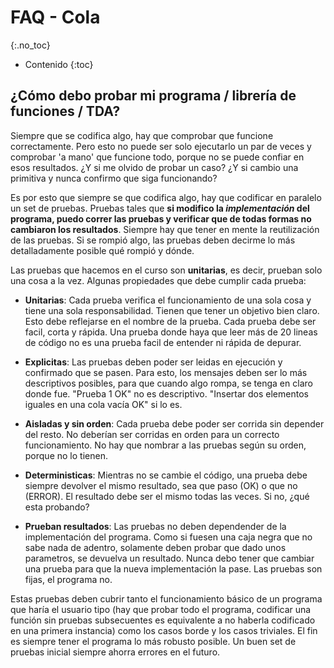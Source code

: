 # FAQ - Cola
{:.no_toc}

* Contenido
{:toc}

## ¿Cómo debo probar mi programa / librería de funciones / TDA?

Siempre que se codifica algo, hay que comprobar que funcione correctamente. Pero esto no puede ser solo ejecutarlo un par de veces y comprobar 'a mano' que funcione todo, porque no se puede confiar en esos resultados. ¿Y si me olvido de probar un caso? ¿Y si cambio una primitiva y nunca confirmo que siga funcionando?

Es por esto que siempre se que codifica algo, hay que codificar en paralelo un set de pruebas. Pruebas tales que **si modifico la _implementación_ del programa, puedo correr las pruebas y verificar que de todas formas no cambiaron los resultados**. Siempre hay que tener en mente la reutilización de las pruebas. Si se rompió algo, las pruebas deben decirme lo más detalladamente posible qué rompió y dónde.

Las pruebas que hacemos en el curso son **unitarias**, es decir, prueban solo una cosa a la vez. Algunas propiedades que debe cumplir cada prueba:

* **Unitarias**: Cada prueba verifica el funcionamiento de una sola cosa y tiene una sola responsabilidad. Tienen que tener un objetivo bien claro. Esto debe reflejarse en el nombre de la prueba. Cada prueba debe ser facil, corta y rápida. Una prueba donde haya que leer más de 20 lineas de código no es una prueba facil de entender ni rápida de depurar.

* **Explicitas**: Las pruebas deben poder ser leidas en ejecución y confirmado que se pasen. Para esto, los mensajes deben ser lo más descriptivos posibles, para que cuando algo rompa, se tenga en claro donde fue. "Prueba 1 OK" no es descriptivo. "Insertar dos elementos iguales en una cola vacía OK" si lo es.

* **Aisladas y sin orden**: Cada prueba debe poder ser corrida sin depender del resto. No deberían ser corridas en orden para un correcto funcionamiento. No hay que nombrar a las pruebas según su orden, porque no lo tienen.

* **Deterministicas**: Mientras no se cambie el código, una prueba debe siempre devolver el mismo resultado, sea que paso (OK) o que no (ERROR). El resultado debe ser el mismo todas las veces. Si no, ¿qué esta probando?

* **Prueban resultados**: Las pruebas no deben dependender de la implementación del programa. Como si fuesen una caja negra que no sabe nada de adentro, solamente deben probar que dado unos parametros, se devuelva un resultado. Nunca debo tener que cambiar una prueba para que la nueva implementación la pase. Las pruebas son fijas, el programa no.

Estas pruebas deben cubrir tanto el funcionamiento básico de un programa que haría el usuario tipo (hay que probar todo el programa, codificar una función sin pruebas subsecuentes es equivalente a no haberla codificado en una primera instancia) como los casos borde y los casos triviales. El fin es siempre tener el programa lo más robusto posible. Un buen set de pruebas inicial siempre ahorra errores en el futuro.

